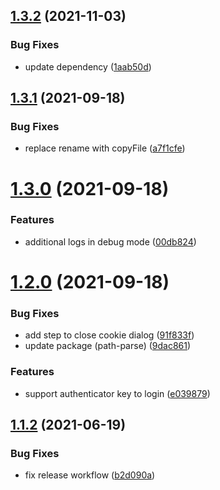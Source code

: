 ## [1.3.2](https://github.com/mob-sakai/unity-activate/compare/v1.3.1...v1.3.2) (2021-11-03)


### Bug Fixes

* update dependency ([1aab50d](https://github.com/mob-sakai/unity-activate/commit/1aab50df8f037de04d767149ce965792521befb3))

## [1.3.1](https://github.com/mob-sakai/unity-activate/compare/v1.3.0...v1.3.1) (2021-09-18)


### Bug Fixes

* replace rename with copyFile ([a7f1cfe](https://github.com/mob-sakai/unity-activate/commit/a7f1cfed03c696bc31c2b81a5e52441814478488))

# [1.3.0](https://github.com/mob-sakai/unity-activate/compare/v1.2.0...v1.3.0) (2021-09-18)


### Features

* additional logs in debug mode ([00db824](https://github.com/mob-sakai/unity-activate/commit/00db8244ef7f9b2e63de979d6f1dad081eb87357))

# [1.2.0](https://github.com/mob-sakai/unity-activate/compare/v1.1.2...v1.2.0) (2021-09-18)


### Bug Fixes

* add step to close cookie dialog ([91f833f](https://github.com/mob-sakai/unity-activate/commit/91f833ff63af6e23dca4fbb345ef0d692b991f0f))
* update package (path-parse) ([9dac861](https://github.com/mob-sakai/unity-activate/commit/9dac8613738261a023e86dcca74cf06174afc5af))


### Features

* support authenticator key to login ([e039879](https://github.com/mob-sakai/unity-activate/commit/e03987958bc05f1ab6dcaef2f978479e1c37294f))

## [1.1.2](https://github.com/mob-sakai/unity-activate/compare/v1.1.1...v1.1.2) (2021-06-19)


### Bug Fixes

* fix release workflow ([b2d090a](https://github.com/mob-sakai/unity-activate/commit/b2d090afe1672e07f9fa00928ed0b01e61a21db6))
